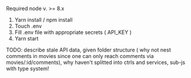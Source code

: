 Required node v. >= 8.x

1. Yarn install / npm install 
2. Touch .env
3. Fill .env file with appropriate secrets ( API_KEY )
4. Yarn start

TODO: describe stale API data, given folder structure ( why not nest comments in movies since one can only reach comments via movies/:id/comments), why haven't splitted
into ctrls and services, sub-js with type system!
